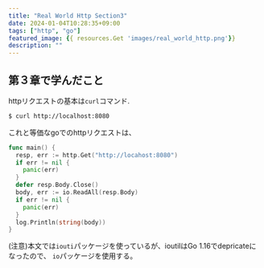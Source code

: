 ```yaml
---
title: "Real World Http Section3"
date: 2024-01-04T10:28:35+09:00
tags: ["http", "go"]
featured_image: {{ resources.Get 'images/real_world_http.png'}}
description: ""
---
```


## 第３章で学んだこと

httpリクエストの基本は`curl`コマンド. 

```bash
$ curl http://localhost:8080
```
これと等価なgoでのhttpリクエストは、

```go
func main() {
  resp, err := http.Get("http://locahost:8080")
  if err != nil {
    panic(err)
  }
  defer resp.Body.Close()
  body, err := io.ReadAll(resp.Body)
  if err != nil {
    panic(err)
  }
  log.Println(string(body))
}
```

(注意)本文では`iouti`パッケージを使っているが、ioutilはGo 1.16でdepricateになったので、
`io`パッケージを使用する。  



